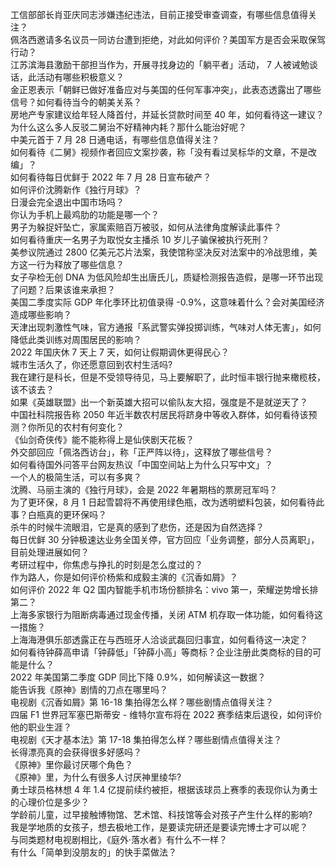 工信部部长肖亚庆同志涉嫌违纪违法，目前正接受审查调查，有哪些信息值得关注？  
佩洛西邀请多名议员一同访台遭到拒绝，对此如何评价？美国军方是否会采取保驾行动？  
江苏滨海县激励干部担当作为，开展寻找身边的「躺平者」活动， 7 人被诫勉谈话，此活动有哪些积极意义？  
金正恩表示「朝鲜已做好准备应对与美国的任何军事冲突」，此表态透露出了哪些信号？如何看待当今的朝美关系？  
房地产专家建议给年轻人降首付，并延长贷款时间至 40 年，如何看待这一建议？  
为什么这么多人反驳二舅治不好精神内耗？那什么能治好呢？  
中美元首于 7 月 28 日通电话，有哪些信息值得关注？  
如何看待《二舅》视频作者回应文案抄袭，称「没有看过吴标华的文章，不是改编」？  
如何看待每日优鲜于 2022 年 7 月 28 日宣布破产？  
如何评价沈腾新作《独行月球》？  
日漫会完全退出中国市场吗？  
你认为手机上最鸡肋的功能是哪一个？  
男子为躲捉奸坠亡，家属索赔百万被驳，如何从法律角度解读此事件？  
如何看待重庆一名男子为取悦女主播杀 10 岁儿子骗保被执行死刑？  
美参议院通过 2800 亿美元芯片法案，我使馆称坚决反对法案中的冷战思维，美方这一行为释放了哪些信息？  
女子孕检无创 DNA 为低风险却生出唐氏儿，质疑检测报告造假，是哪一环节出现了问题？后果该谁来承担？  
美国二季度实际 GDP 年化季环比初值录得 -0.9%，这意味着什么？会对美国经济造成哪些影响？  
天津出现刺激性气味，官方通报「系武警实弹投掷训练，气味对人体无害」，如何降低此类训练对周围居民的影响？  
2022 年国庆休 7 天上 7 天，如何让假期调休更得民心？  
城市生活久了，你还愿意回到农村生活吗?  
我在建行是科长，但是不受领导待见，马上要解职了，此时恒丰银行抛来橄榄枝，该不该去？  
如果《英雄联盟》出一个新英雄大招可以偷队友大招，强度是不是就逆天了？  
中国社科院报告称 2050 年近半数农村居民将跻身中等收入群体，如何看待该预测？你所见的农村有何变化？  
《仙剑奇侠传》能不能称得上是仙侠剧天花板？  
外交部回应「佩洛西访台」，称「正严阵以待」，这释放了哪些信号？  
如何看待国外问答平台网友热议「中国空间站上为什么只写中文」？  
一个人的极简生活，可以有多爽？  
沈腾、马丽主演的《独行月球》，会是 2022 年暑期档的票房冠军吗？  
为了更环保，8 月 1 日起雪碧将不再使用绿色瓶，改为透明塑料包装，如何看待此事？白瓶真的更环保吗？  
杀牛的时候牛流眼泪，它是真的感到了悲伤，还是因为自然选择？  
每日优鲜 30 分钟极速达业务全国关停，官方回应「业务调整，部分人员离职」，目前处理进展如何？  
考研过程中，你焦虑与挣扎的时刻是怎么度过的？  
作为路人，你是如何评价杨紫和成毅主演的《沉香如屑》？  
如何评价 2022 年 Q2 国内智能手机市场份额排名：vivo 第一，荣耀逆势增长排第二？  
上海多家银行为阻断病毒通过现金传播，关闭 ATM 机存取一体功能，如何看待这一措施？  
上海海港俱乐部透露正在与西班牙人洽谈武磊回归事宜，如何看待这一决定？  
如何看待钟薛高申请「钟薛低」「钟薛小高」等商标？企业注册此类商标的目的可能是什么？  
2022 年美国第二季度 GDP 同比下降 0.9%，如何解读这一数据？  
能告诉我《原神》剧情的刀点在哪里吗？  
电视剧《沉香如屑》第 16-18 集拍得怎么样？哪些剧情点值得关注？  
四届 F1 世界冠军塞巴斯蒂安 - 维特尔宣布将在 2022 赛季结束后退役，如何评价他的职业生涯？  
电视剧《天才基本法》第 17-18 集拍得怎么样？哪些剧情点值得关注？  
长得漂亮真的会获得很多好感吗？  
《原神》里你最讨厌哪个角色？  
《原神》里，为什么有很多人讨厌神里绫华?  
勇士球员格林想 4 年 1.4 亿提前续约被拒，根据该球员上赛季的表现你认为勇士的心理价位是多少？  
学龄前儿童，过早接触博物馆、艺术馆、科技馆等会对孩子产生什么样的影响?  
我是学地质的女孩子，想去极地工作，是要读完研还是要读完博士才可以呢？  
与同类题材电视剧相比，《庭外·落水者》有什么不一样？  
有什么「简单到没朋友的」的快手菜做法？  
